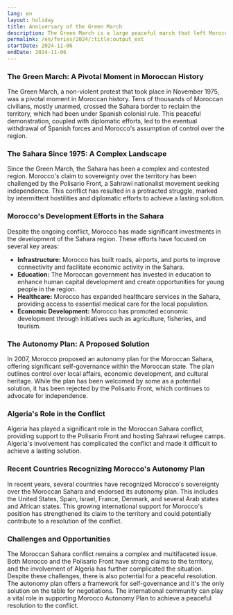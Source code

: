 ```yaml
---
lang: en
layout: holiday
title: Anniversary of the Green March
description: The Green March is a large peaceful march that left Morocco on November 6, 1975 towards the Moroccan Sahara launched by King Hassan II with the aim of recovering it.
permalink: /en/feries/2024/:title:output_ext
startDate: 2024-11-06
endDate: 2024-11-06
---
```


### The Green March: A Pivotal Moment in Moroccan History

The Green March, a non-violent protest that took place in November 1975, was a pivotal moment in Moroccan history. Tens of thousands of Moroccan civilians, mostly unarmed, crossed the Sahara border to reclaim the territory, which had been under Spanish colonial rule. This peaceful demonstration, coupled with diplomatic efforts, led to the eventual withdrawal of Spanish forces and Morocco's assumption of control over the region. 

### The Sahara Since 1975: A Complex Landscape

Since the Green March, the Sahara has been a complex and contested region. Morocco's claim to sovereignty over the territory has been challenged by the Polisario Front, a Sahrawi nationalist movement seeking independence. This conflict has resulted in a protracted struggle, marked by intermittent hostilities and diplomatic efforts to achieve a lasting solution.

### Morocco's Development Efforts in the Sahara

Despite the ongoing conflict, Morocco has made significant investments in the development of the Sahara region. These efforts have focused on several key areas:

* **Infrastructure:** Morocco has built roads, airports, and ports to improve connectivity and facilitate economic activity in the Sahara.
* **Education:** The Moroccan government has invested in education to enhance human capital development and create opportunities for young people in the region.
* **Healthcare:** Morocco has expanded healthcare services in the Sahara, providing access to essential medical care for the local population.
* **Economic Development:** Morocco has promoted economic development through initiatives such as agriculture, fisheries, and tourism.

### The Autonomy Plan: A Proposed Solution

In 2007, Morocco proposed an autonomy plan for the Moroccan Sahara, offering significant self-governance within the Moroccan state. The plan outlines control over local affairs, economic development, and cultural heritage. While the plan has been welcomed by some as a potential solution, it has been rejected by the Polisario Front, which continues to advocate for independence.

### Algeria's Role in the Conflict

Algeria has played a significant role in the Moroccan Sahara conflict, providing support to the Polisario Front and hosting Sahrawi refugee camps. Algeria's involvement has complicated the conflict and made it difficult to achieve a lasting solution.

### Recent Countries Recognizing Morocco's Autonomy Plan

In recent years, several countries have recognized Morocco's sovereignty over the Moroccan Sahara and endorsed its autonomy plan. This includes the United States, Spain, Israel, France, Denmark, and several Arab states and African states. This growing international support for Morocco's position has strengthened its claim to the territory and could potentially contribute to a resolution of the conflict.

### Challenges and Opportunities

The Moroccan Sahara conflict remains a complex and multifaceted issue. Both Morocco and the Polisario Front have strong claims to the territory, and the involvement of Algeria has further complicated the situation. Despite these challenges, there is also potential for a peaceful resolution. The autonomy plan offers a framework for self-governance and it's the only solution on the table for negotiations. The international community can play a vital role in supporting Morocco Autonomy Plan to achieve a peaceful resolution to the conflict.
